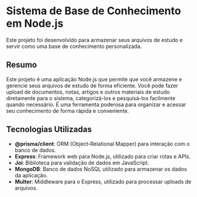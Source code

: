 # Sistema de Base de Conhecimento em Node.js

Este projeto foi desenvolvido para armazenar seus arquivos de estudo e servir como uma base de conhecimento personalizada.

## Resumo

Este projeto é uma aplicação Node.js que permite que você armazene e gerencie seus arquivos de estudo de forma eficiente. Você pode fazer upload de documentos, notas, artigos e outros materiais de estudo diretamente para o sistema, categorizá-los e pesquisá-los facilmente quando necessário. É uma ferramenta poderosa para organizar e acessar seu conhecimento de forma rápida e conveniente.

## Tecnologias Utilizadas

- **@prisma/client**: ORM (Object-Relational Mapper) para interação com o banco de dados.
- **Express**: Framework web para Node.js, utilizado para criar rotas e APIs.
- **Joi**: Biblioteca para validação de dados em JavaScript.
- **MongoDB**: Banco de dados NoSQL utilizado para armazenar os dados da aplicação.
- **Multer**: Middleware para o Express, utilizado para processar uploads de arquivos.
